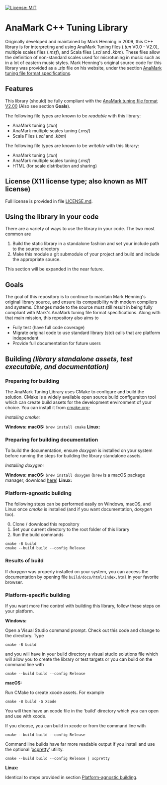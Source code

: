 [![License: MIT](https://img.shields.io/badge/License-MIT-yellow.svg)](https://opensource.org/licenses/MIT)

# AnaMark C++ Tuning Library

Originally developed and maintained by Mark Henning in 2009, this C++ library is for interpreting and using AnaMark Tuning files (_.tun_ V0.0 - V2.0), multiple scales files (_.msf_), and Scala files (_.scl_ and _.kbm_). These files allow the definition of non-standard scales used for microtuning in music such as in a lot of eastern music styles. Mark Henning's original source code for this library was provided as a _.zip_ file on his website, under the section [AnaMark tuning file format specifications](https://www.mark-henning.de/am_downloads_eng.php#Tuning).

## Features

This library (should) be fully compliant with the [AnaMark tuning file format V2.00](https://www.mark-henning.de/files/am/Tuning_File_V2_Doc.pdf) 
(Also see section **Goals**).

The following file types are known to be _readable_ with this library:

- AnaMark tuning (_.tun_)
- AnaMark multiple scales tuning (_.msf_)
- Scala Files (_.scl_ and _.kbm_)

The following file types are known to be _writable_ with this library:

- AnaMark tuning (_.tun_)
- AnaMark multiple scales tuning (_.msf_)
- HTML (for scale distribution and sharing)

## License (X11 license type; also known as MIT license)

Full license is provided in file [LICENSE.md](LICENSE.md).

## Using the library in your code

There are a variety of ways to use the library in your code. The two most common are

1. Build the static library in a standalone fashion and set your include path to
   the source directory
2. Make this module a git submodule of your project and build and include the appropriate
   source.

This section will be expanded in the near future.

## Goals

The goal of this repository is to continue to maintain Mark Henning's original library source, and ensure its compatibility with modern compilers and systems. Changes made to the source must still result in being fully compliant with Mark's AnaMark tuning file format specifications.
Along with that main mission, this repository also aims to

- Fully test (have full code coverage)
- Migrate original code to use standard library (std) calls that are platform independent
- Provide full documentation for future users


## Building _(library standalone assets, test executable, and documentation)_

### Preparing for building

The AnaMark Tuning Library uses CMake to configure and build the solution.
CMake is a widely available open source build configuraiton tool which can 
create build assets for the development environment of your choice. You can
install it from [cmake.org](https://cmake.org); 

_Installing cmake:_

**Windows:**
**macOS:**  `brew install cmake`
**Linux:**

### Preparing for building documentation

To build the documentation, ensure _doxygen_ is installed on your system before running the steps for building the library standalone assets.

_Installing doxygen:_

**Windows:**
**macOS:**  `brew install doxygen`  (`brew` is a macOS package manager, download [here](https://brew.sh))
**Linux:**

### Platform-agnostic building

The following steps can be performed easily on Windows, macOS, and Linux once _cmake_ is installed (and if you want documentation, _doxygen_ too).

0) Clone / download this repository
1) Set your current directory to the root folder of this library
2) Run the build commands

```
cmake -B build
cmake --build build --config Release
```

### Results of build

If _doxygen_ was properly installed on your system, you can access the documentation by opening file `build/docs/html/index.html` in your favorite browser.

### Platform-specific building

If you want more fine control with building this library, follow these steps on your platform.

**Windows:**

Open a Visual Studio command prompt. Check out this code and change to the
directory. Type

```
cmake -B build
```

and you will have in your build directory a visual studio solutions file which
will allow you to create the library or test targets or you can build on the 
command line with

```
cmake --build build --config Release
```

**macOS:**

Run CMake to create xcode assets. For example

```
cmake -B build -G Xcode
```

You will then have an xcode file in the 'build' directory which you can
open and use with xcode.  

If you choose, you can build in xcode or from the command line with

```
cmake --build build --config Release 
```

Command line builds have far more readable output if you install
and use the optional '[xcpretty](https://github.com/xcpretty/xcpretty)' utility.

```
cmake --build build --config Release | xcpretty
```

**Linux:**

Identical to steps provided in section [Platform-agnostic building](#platform-agnostic-building).
